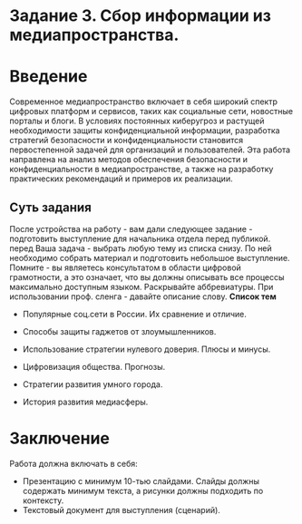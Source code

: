 # Задание 3. Сбор информации из медиапространства. 
# Введение
Современное медиапространство включает в себя широкий спектр цифровых платформ и сервисов, таких как социальные сети, новостные порталы и блоги. В условиях постоянных киберугроз и растущей необходимости защиты конфиденциальной информации, разработка стратегий безопасности и конфиденциальности становится первостепенной задачей для организаций и пользователей. Эта работа направлена на анализ методов обеспечения безопасности и конфиденциальности в медиапространстве, а также на разработку практических рекомендаций и примеров их реализации.
## Суть задания
После устройства на работу - вам дали следующее задание - подготовить выступление для начальника отдела перед публикой. перед Ваша задача - выбрать любую тему из списка снизу. По ней необходимо собрать материал и подготовить небольшое выступление. Помните - вы являетесь консультатом в области цифровой грамотности, а это означает, что вы должны описывать все процессы максимально доступным языком. Раскрывайте аббревиатуры. При использовании проф. сленга - давайте описание слову. 
**Список тем**

- Популярные соц.сети в России. Их сравнение и отличие.

- Способы защиты гаджетов от злоумышленников.

- Использование стратегии нулевого доверия. Плюсы и минусы.
  
- Цифровизация общества. Прогнозы.

- Стратегии развития умного города.

- История развития медиасферы. 
  
# Заключение
Работа должна включать в себя: 
- Презентацию с минимум 10-тью слайдами. Слайды должны содержать минимум текста, а рисунки должны подходить по контексту. 
- Текстовый документ для выступления (сценарий).
  


